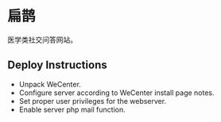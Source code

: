 # 扁鹊
医学类社交问答网站。

## Deploy Instructions
- Unpack WeCenter.
- Configure server according to WeCenter install page notes.
- Set proper user privileges for the webserver.
- Enable server php mail function.
